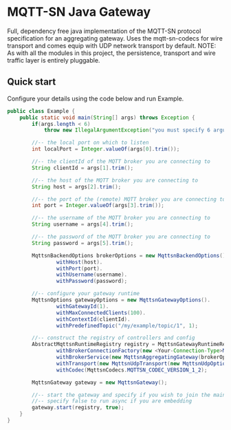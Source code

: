 # MQTT-SN Java Gateway
Full, dependency free java implementation of the MQTT-SN protocol specification for an aggregating gateway. 
Uses the mqtt-sn-codecs for wire transport and comes equip with UDP network transport by default. 
NOTE: As with all the modules in this project, the persistence, transport and wire traffic layer is entirely pluggable.

## Quick start
Configure your details using the code below and run Example.

```java
public class Example {
    public static void main(String[] args) throws Exception {
        if(args.length < 6)
            throw new IllegalArgumentException("you must specify 6 arguments; <localPort>, <clientId>, <host>, <port>, <username> and <password>");

        //-- the local port on which to listen
        int localPort = Integer.valueOf(args[0].trim());

        //-- the clientId of the MQTT broker you are connecting to
        String clientId = args[1].trim();

        //-- the host of the MQTT broker you are connecting to
        String host = args[2].trim();

        //-- the port of the (remote) MQTT broker you are connecting to
        int port = Integer.valueOf(args[3].trim());

        //-- the username of the MQTT broker you are connecting to
        String username = args[4].trim();

        //-- the password of the MQTT broker you are connecting to
        String password = args[5].trim();

        MqttsnBackendOptions brokerOptions = new MqttsnBackendOptions().
                withHost(host).
                withPort(port).
                withUsername(username).
                withPassword(password);

        //-- configure your gateway runtime
        MqttsnOptions gatewayOptions = new MqttsnGatewayOptions().
                withGatewayId(1).
                withMaxConnectedClients(100).
                withContextId(clientId).
                withPredefinedTopic("/my/example/topic/1", 1);

        //-- construct the registry of controllers and config
        AbstractMqttsnRuntimeRegistry registry = MqttsnGatewayRuntimeRegistry.defaultConfiguration(gatewayOptions).
                withBrokerConnectionFactory(new <Your-Connection-Type>MqttsnBrokerConnectionFactory()).
                withBrokerService(new MqttsnAggregatingGateway(brokerOptions)).
                withTransport(new MqttsnUdpTransport(new MqttsnUdpOptions().withPort(localPort))).
                withCodec(MqttsnCodecs.MQTTSN_CODEC_VERSION_1_2);

        MqttsnGateway gateway = new MqttsnGateway();

        //-- start the gateway and specify if you wish to join the main gateway thread (blocking) or
        //-- specify false to run async if you are embedding
        gateway.start(registry, true);
    }
}
```
